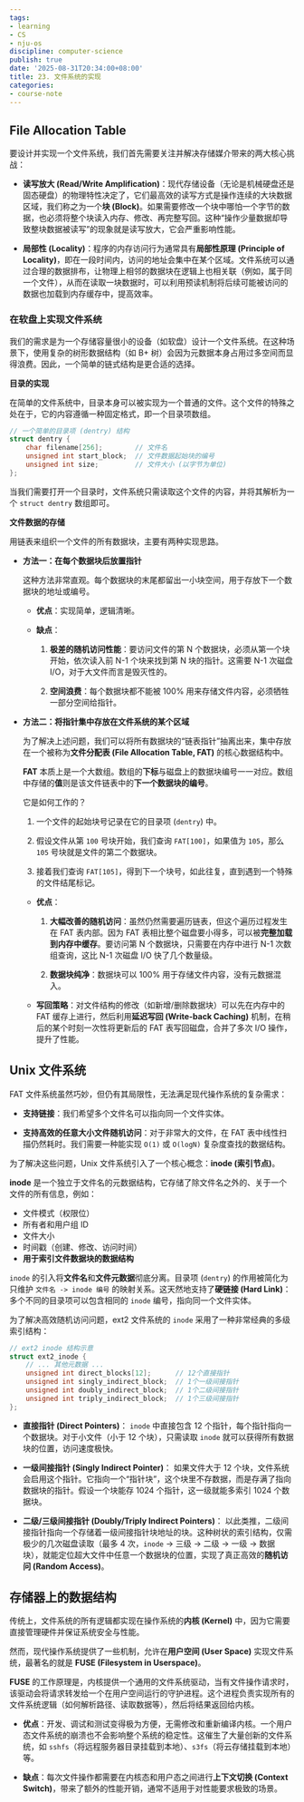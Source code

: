 ```yaml
---
tags:
- learning
- CS
- nju-os
discipline: computer-science
publish: true
date: '2025-08-31T20:34:00+08:00'
title: 23. 文件系统的实现
categories:
- course-note
---
```

## File Allocation Table

要设计并实现一个文件系统，我们首先需要关注并解决存储媒介带来的两大核心挑战：

- **读写放大 (Read/Write Amplification)**：现代存储设备（无论是机械硬盘还是固态硬盘）的物理特性决定了，它们最高效的读写方式是操作连续的大块数据区域，我们称之为一个**块 (Block)**。如果需要修改一个块中哪怕一个字节的数据，也必须将整个块读入内存、修改、再完整写回。这种“操作少量数据却导致整块数据被读写”的现象就是读写放大，它会严重影响性能。

- **局部性 (Locality)**：程序的内存访问行为通常具有**局部性原理 (Principle of Locality)**，即在一段时间内，访问的地址会集中在某个区域。文件系统可以通过合理的数据排布，让物理上相邻的数据块在逻辑上也相关联（例如，属于同一个文件），从而在读取一块数据时，可以利用预读机制将后续可能被访问的数据也加载到内存缓存中，提高效率。

### 在软盘上实现文件系统

我们的需求是为一个存储容量很小的设备（如软盘）设计一个文件系统。在这种场景下，使用复杂的树形数据结构（如 B+ 树）会因为元数据本身占用过多空间而显得浪费。因此，一个简单的链式结构是更合适的选择。

**目录的实现**

在简单的文件系统中，目录本身可以被实现为一个普通的文件。这个文件的特殊之处在于，它的内容遵循一种固定格式，即一个目录项数组。

```c
// 一个简单的目录项 (dentry) 结构
struct dentry {
    char filename[256];        // 文件名
    unsigned int start_block;  // 文件数据起始块的编号
    unsigned int size;         // 文件大小 (以字节为单位)
};
```

当我们需要打开一个目录时，文件系统只需读取这个文件的内容，并将其解析为一个 `struct dentry` 数组即可。

**文件数据的存储**

用链表来组织一个文件的所有数据块，主要有两种实现思路。

- **方法一：在每个数据块后放置指针**
    
    这种方法非常直观。每个数据块的末尾都留出一小块空间，用于存放下一个数据块的地址或编号。
    
    - **优点**：实现简单，逻辑清晰。
    
    - **缺点**：
        1. **极差的随机访问性能**：要访问文件的第 N 个数据块，必须从第一个块开始，依次读入前 N-1 个块来找到第 N 块的指针。这需要 N-1 次磁盘 I/O，对于大文件而言是毁灭性的。
        
        2. **空间浪费**：每个数据块都不能被 100% 用来存储文件内容，必须牺牲一部分空间给指针。
        
- **方法二：将指针集中存放在文件系统的某个区域**
    
    为了解决上述问题，我们可以将所有数据块的“链表指针”抽离出来，集中存放在一个被称为**文件分配表 (File Allocation Table, FAT)** 的核心数据结构中。
    
    **FAT** 本质上是一个大数组。数组的**下标**与磁盘上的数据块编号一一对应。数组中存储的**值**则是该文件链表中的**下一个数据块的编号**。
    
    它是如何工作的？
    
    1. 一个文件的起始块号记录在它的目录项 (`dentry`) 中。
    
    2. 假设文件从第 `100` 号块开始，我们查询 `FAT[100]`，如果值为 `105`，那么 `105` 号块就是文件的第二个数据块。
    
    3. 接着我们查询 `FAT[105]`，得到下一个块号，如此往复，直到遇到一个特殊的文件结尾标记。
    
    - **优点**：
        1. **大幅改善的随机访问**：虽然仍然需要遍历链表，但这个遍历过程发生在 FAT 表内部。因为 FAT 表相比整个磁盘要小得多，可以被**完整加载到内存中缓存**。要访问第 N 个数据块，只需要在内存中进行 N-1 次数组查询，这比 N-1 次磁盘 I/O 快了几个数量级。
        
        2. **数据块纯净**：数据块可以 100% 用于存储文件内容，没有元数据混入。
        
    - **写回策略**：对文件结构的修改（如新增/删除数据块）可以先在内存中的 FAT 缓存上进行，然后利用**延迟写回 (Write-back Caching)** 机制，在稍后的某个时刻一次性将更新后的 FAT 表写回磁盘，合并了多次 I/O 操作，提升了性能。

## Unix 文件系统

FAT 文件系统虽然巧妙，但仍有其局限性，无法满足现代操作系统的复杂需求：

- **支持链接**：我们希望多个文件名可以指向同一个文件实体。

- **支持高效的任意大小文件随机访问**：对于非常大的文件，在 FAT 表中线性扫描仍然耗时。我们需要一种能实现 `O(1)` 或 `O(logN)` 复杂度查找的数据结构。


为了解决这些问题，Unix 文件系统引入了一个核心概念：**inode (索引节点)**。

**inode** 是一个独立于文件名的元数据结构，它存储了除文件名之外的、关于一个文件的所有信息，例如：
- 文件模式（权限位）
- 所有者和用户组 ID
- 文件大小
- 时间戳（创建、修改、访问时间）
- **用于索引文件数据块的数据结构**

`inode` 的引入将**文件名**和**文件元数据**彻底分离。目录项 (`dentry`) 的作用被简化为只维护 `文件名 -> inode 编号` 的映射关系。这天然地支持了**硬链接 (Hard Link)**：多个不同的目录项可以包含相同的 `inode` 编号，指向同一个文件实体。

为了解决高效随机访问问题，ext2 文件系统的 `inode` 采用了一种非常经典的多级索引结构：
```c
// ext2 inode 结构示意
struct ext2_inode {
    // ... 其他元数据 ...
    unsigned int direct_blocks[12];      // 12个直接指针
    unsigned int singly_indirect_block;  // 1个一级间接指针
    unsigned int doubly_indirect_block;  // 1个二级间接指针
    unsigned int triply_indirect_block;  // 1个三级间接指针
};
```

- **直接指针 (Direct Pointers)**： `inode` 中直接包含 12 个指针，每个指针指向一个数据块。对于小文件（小于 12 个块），只需读取 `inode` 就可以获得所有数据块的位置，访问速度极快。

- **一级间接指针 (Singly Indirect Pointer)**： 如果文件大于 12 个块，文件系统会启用这个指针。它指向一个“指针块”，这个块里不存数据，而是存满了指向数据块的指针。假设一个块能存 1024 个指针，这一级就能多索引 1024 个数据块。

- **二级/三级间接指针 (Doubly/Triply Indirect Pointers)**： 以此类推，二级间接指针指向一个存储着一级间接指针块地址的块。这种树状的索引结构，仅需极少的几次磁盘读取（最多 4 次，`inode` -> 三级 -> 二级 -> 一级 -> 数据块），就能定位超大文件中任意一个数据块的位置，实现了真正高效的**随机访问 (Random Access)**。

## 存储器上的数据结构

传统上，文件系统的所有逻辑都实现在操作系统的**内核 (Kernel)** 中，因为它需要直接管理硬件并保证系统安全与性能。

然而，现代操作系统提供了一些机制，允许在**用户空间 (User Space)** 实现文件系统，最著名的就是 **FUSE (Filesystem in Userspace)**。

**FUSE** 的工作原理是，内核提供一个通用的文件系统驱动，当有文件操作请求时，该驱动会将请求转发给一个在用户空间运行的守护进程。这个进程负责实现所有的文件系统逻辑（如何解析路径、读取数据等），然后将结果返回给内核。

- **优点**：开发、调试和测试变得极为方便，无需修改和重新编译内核。一个用户态文件系统的崩溃也不会影响整个系统的稳定性。这催生了大量创新的文件系统，如 `sshfs`（将远程服务器目录挂载到本地）、`s3fs`（将云存储挂载到本地）等。

- **缺点**：每次文件操作都需要在内核态和用户态之间进行**上下文切换 (Context Switch)**，带来了额外的性能开销，通常不适用于对性能要求极致的场景。


